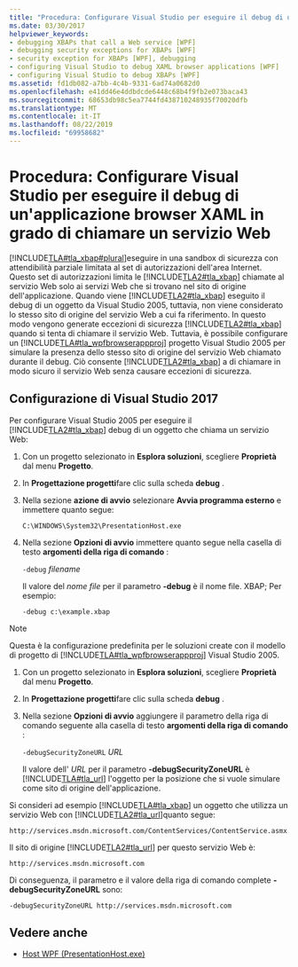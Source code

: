 ```yaml
---
title: "Procedura: Configurare Visual Studio per eseguire il debug di un'applicazione browser XAML in grado di chiamare un servizio Web"
ms.date: 03/30/2017
helpviewer_keywords:
- debugging XBAPs that call a Web service [WPF]
- debugging security exceptions for XBAPs [WPF]
- security exception for XBAPs [WPF], debugging
- configuring Visual Studio to debug XAML browser applications [WPF]
- configuring Visual Studio to debug XBAPs [WPF]
ms.assetid: fd1db082-a7bb-4c4b-9331-6ad74a0682d0
ms.openlocfilehash: e41dd46e4ddbdcde6448c68b4f9fb2e073baca43
ms.sourcegitcommit: 68653db98c5ea7744fd438710248935f70020dfb
ms.translationtype: MT
ms.contentlocale: it-IT
ms.lasthandoff: 08/22/2019
ms.locfileid: "69958682"
---
```

# <a name="how-to-configure-visual-studio-to-debug-a-xaml-browser-application-to-call-a-web-service"></a>Procedura: Configurare Visual Studio per eseguire il debug di un'applicazione browser XAML in grado di chiamare un servizio Web
[!INCLUDE[TLA#tla_xbap#plural](../../../../includes/tlasharptla-xbapsharpplural-md.md)]eseguire in una sandbox di sicurezza con attendibilità parziale limitata al set di autorizzazioni dell'area Internet. Questo set di autorizzazioni limita le [!INCLUDE[TLA2#tla_xbap](../../../../includes/tla2sharptla-xbap-md.md)] chiamate al servizio Web solo ai servizi Web che si trovano nel sito di origine dell'applicazione. Quando viene [!INCLUDE[TLA2#tla_xbap](../../../../includes/tla2sharptla-xbap-md.md)] eseguito il debug di un oggetto da Visual Studio 2005, tuttavia, non viene considerato lo stesso sito di origine del servizio Web a cui fa riferimento. In questo modo vengono generate eccezioni di sicurezza [!INCLUDE[TLA2#tla_xbap](../../../../includes/tla2sharptla-xbap-md.md)] quando si tenta di chiamare il servizio Web. Tuttavia, è possibile configurare un [!INCLUDE[TLA#tla_wpfbrowserappproj](../../../../includes/tlasharptla-wpfbrowserappproj-md.md)] progetto Visual Studio 2005 per simulare la presenza dello stesso sito di origine del servizio Web chiamato durante il debug. Ciò consente [!INCLUDE[TLA2#tla_xbap](../../../../includes/tla2sharptla-xbap-md.md)] a di chiamare in modo sicuro il servizio Web senza causare eccezioni di sicurezza.

## <a name="configuring-visual-studio"></a>Configurazione di Visual Studio 2017
 Per configurare Visual Studio 2005 per eseguire il [!INCLUDE[TLA2#tla_xbap](../../../../includes/tla2sharptla-xbap-md.md)] debug di un oggetto che chiama un servizio Web:

1. Con un progetto selezionato in **Esplora soluzioni**, scegliere **Proprietà** dal menu **Progetto**.

2. In **Progettazione progetti**fare clic sulla scheda **debug** .

3. Nella sezione **azione di avvio** selezionare **Avvia programma esterno** e immettere quanto segue:

     `C:\WINDOWS\System32\PresentationHost.exe`

4. Nella sezione **Opzioni di avvio** immettere quanto segue nella casella di testo **argomenti della riga di comando** :

     `-debug`  *filename*

     Il valore del *nome file* per il parametro **-debug** è il nome file. XBAP; Per esempio:

     `-debug c:\example.xbap`

> [!NOTE]
> Questa è la configurazione predefinita per le soluzioni create con il modello di progetto di [!INCLUDE[TLA#tla_wpfbrowserappproj](../../../../includes/tlasharptla-wpfbrowserappproj-md.md)] Visual Studio 2005.

1. Con un progetto selezionato in **Esplora soluzioni**, scegliere **Proprietà** dal menu **Progetto**.

2. In **Progettazione progetti**fare clic sulla scheda **debug** .

3. Nella sezione **Opzioni di avvio** aggiungere il parametro della riga di comando seguente alla casella di testo **argomenti della riga di comando** :

     `-debugSecurityZoneURL`  *URL*

     Il valore dell' *URL* per il parametro **-debugSecurityZoneURL** è [!INCLUDE[TLA#tla_url](../../../../includes/tlasharptla-url-md.md)] l'oggetto per la posizione che si vuole simulare come sito di origine dell'applicazione.

 Si consideri ad esempio [!INCLUDE[TLA#tla_xbap](../../../../includes/tlasharptla-xbap-md.md)] un oggetto che utilizza un servizio Web con [!INCLUDE[TLA2#tla_url](../../../../includes/tla2sharptla-url-md.md)]quanto segue:

 `http://services.msdn.microsoft.com/ContentServices/ContentService.asmx`

 Il sito di origine [!INCLUDE[TLA2#tla_url](../../../../includes/tla2sharptla-url-md.md)] per questo servizio Web è:

 `http://services.msdn.microsoft.com`

 Di conseguenza, il parametro e il valore della riga di comando complete **-debugSecurityZoneURL** sono:

 `-debugSecurityZoneURL http://services.msdn.microsoft.com`

## <a name="see-also"></a>Vedere anche

- [Host WPF (PresentationHost.exe)](wpf-host-presentationhost-exe.md)
